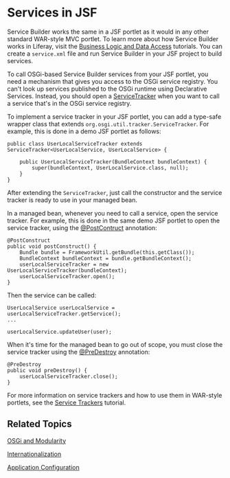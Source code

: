 # Services in JSF [](id=services-in-jsf)

Service Builder works the same in a JSF portlet as it would in any other
standard WAR-style MVC portlet. To learn more about how Service Builder works in
Liferay, visit the
[Business Logic and Data Access](/develop/tutorials/-/knowledge_base/7-0/business-logic-and-data-access)
tutorials. You can create a `service.xml` file and run Service Builder in your
JSF project to build services.

To call OSGi-based Service Builder services from your JSF portlet, you need a
mechanism that gives you access to the OSGi service registry. You can't look up
services published to the OSGi runtime using Declarative Services. Instead, you
should open a
[ServiceTracker](https://osgi.org/javadoc/r6/core/org/osgi/util/tracker/ServiceTracker.html)
when you want to call a service that's in the OSGi service registry.

To implement a service tracker in your JSF portlet, you can add a type-safe
wrapper class that extends `org.osgi.util.tracker.ServiceTracker`. For example,
this is done in a demo JSF portlet as follows:

    public class UserLocalServiceTracker extends ServiceTracker<UserLocalService, UserLocalService> {

        public UserLocalServiceTracker(BundleContext bundleContext) {
            super(bundleContext, UserLocalService.class, null);
        }
    }

After extending the `ServiceTracker`, just call the constructor and the service
tracker is ready to use in your managed bean.

In a managed bean, whenever you need to call a service, open the service
tracker. For example, this is done in the same demo JSF portlet to open the
service tracker, using the
[@PostContruct](http://docs.oracle.com/javaee/7/api/javax/annotation/PostConstruct.html)
annotation:

    @PostConstruct
    public void postConstruct() {
        Bundle bundle = FrameworkUtil.getBundle(this.getClass());
        BundleContext bundleContext = bundle.getBundleContext();
        userLocalServiceTracker = new UserLocalServiceTracker(bundleContext);
        userLocalServiceTracker.open();
    }

Then the service can be called:

    UserLocalService userLocalService = userLocalServiceTracker.getService();
    ...

    userLocalService.updateUser(user);

When it's time for the managed bean to go out of scope, you must close the
service tracker using the
[@PreDestroy](http://docs.oracle.com/javaee/7/api/javax/annotation/PreDestroy.html)
annotation:

    @PreDestroy
    public void preDestroy() {
        userLocalServiceTracker.close();
    }

For more information on service trackers and how to use them in WAR-style
portlets, see the
[Service Trackers](/develop/tutorials/-/knowledge_base/7-0/service-trackers)
tutorial.

## Related Topics [](id=related-topics)

[OSGi and Modularity](/develop/tutorials/-/knowledge_base/7-0/osgi-and-modularity)

[Internationalization](/develop/tutorials/-/knowledge_base/7-0/internationalization)

[Application Configuration](/develop/tutorials/-/knowledge_base/7-0/application-configuration)
